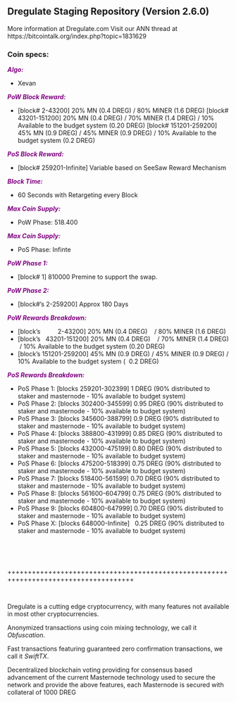 <h2><strong>Dregulate Staging Repository (Version 2.6.0)</strong></h2>
<p>More information at Dregulate.com Visit our ANN thread at https://bitcointalk.org/index.php?topic=1831629</p>
<h3><strong>Coin specs:</strong></h3>
<p><strong><span style="color: #800080;"><em>Algo:</em></span></strong></p>
<ul>
<li>Xevan</li>
</ul>
<p><strong><span style="color: #800080;"><em>PoW Block Reward:</em></span></strong></p>
<ul>
<li>[block# 2-43200] 20% MN (0.4 DREG) / 80% MINER (1.6 DREG) [block# 43201-151200] 20% MN (0.4 DREG) / 70% MINER (1.4 DREG) / 10% Available to the budget system (0.20 DREG) [block# 151201-259200] 45% MN (0.9 DREG) / 45% MINER (0.9 DREG) / 10% Available to the budget system (0.2 DREG)</li>
</ul>
<p><strong><span style="color: #800080;"><em>PoS Block Reward:</em></span></strong></p>
<ul>
<li>[block# 259201-Infinite] Variable based on SeeSaw Reward Mechanism</li>
</ul>
<p><strong><span style="color: #800080;"><em>Block Time:</em></span></strong></p>
<ul>
<li>60 Seconds with Retargeting every Block</li>
</ul>
<p><strong><span style="color: #800080;"><em>Max Coin Supply:</em></span></strong></p>
<ul>
<li>PoW Phase: 518.400</li>
</ul>
<p><strong><span style="color: #800080;"><em>Max Coin Supply:</em></span></strong></p>
<ul>
<li>PoS Phase: Infinte</li>
</ul>
<p><strong><span style="color: #800080;"><em>PoW Phase 1:</em></span></strong></p>
<ul>
<li>[block# 1] 810000 Premine to support the swap.</li>
</ul>
<p><strong><span style="color: #800080;"><em>PoW Phase 2:</em></span></strong></p>
<ul>
<li>[block#&rsquo;s 2-259200] Approx 180 Days</li>
</ul>
<p><strong><span style="color: #800080;"><em>PoW Rewards Breakdown:</em></span></strong></p>
<ul>
<li>[block&rsquo;s &nbsp; &nbsp; &nbsp; &nbsp; &nbsp;2-43200] 20% MN (0.4 DREG) &nbsp; &nbsp;/ 80% MINER (1.6 DREG)</li>
<li>[block&rsquo;s &nbsp; 43201-151200] 20% MN (0.4 DREG) &nbsp; &nbsp;/ 70% MINER (1.4 DREG) &nbsp;/ 10% Available to the budget system (0.20 DREG)</li>
<li>[block&rsquo;s 151201-259200] 45% MN (0.9 DREG) / 45% MINER (0.9 DREG) / 10% Available to the budget system ( &nbsp;0.2 DREG)</li>
</ul>
<p><strong><span style="color: #800080;"><em>PoS Rewards Breakdown:</em></span></strong></p>
<ul>
<li>PoS Phase 1: [blocks 259201-302399] 1 DREG (90% distributed to staker and masternode - 10% available to budget system)</li>
<li>PoS Phase 2: [blocks 302400-345599] 0.95 DREG (90% distributed to staker and masternode - 10% available to budget system)</li>
<li>PoS Phase 3: [blocks 345600-388799] 0.9 DREG (90% distributed to staker and masternode - 10% available to budget system)</li>
<li>PoS Phase 4: [blocks 388800-431999] 0.85 DREG (90% distributed to staker and masternode - 10% available to budget system)</li>
<li>PoS Phase 5: [blocks 432000-475199] 0.80 DREG (90% distributed to staker and masternode - 10% available to budget system)</li>
<li>PoS Phase 6: [blocks 475200-518399] 0.75 DREG (90% distributed to staker and masternode - 10% available to budget system)</li>
<li>PoS Phase 7: [blocks 518400-561599] 0.70 DREG (90% distributed to staker and masternode - 10% available to budget system)</li>
<li>PoS Phase 8: [blocks 561600-604799] 0.75 DREG (90% distributed to staker and masternode - 10% available to budget system)</li>
<li>PoS Phase 9: [blocks 604800-647999] 0.70 DREG (90% distributed to staker and masternode - 10% available to budget system)</li>
<li>PoS Phase X: [blocks 648000-Infinite] &nbsp; 0.25 DREG (90% distributed to staker and masternode - 10% available to budget system)</li>
</ul>
<br/>
<p>&nbsp;</p>
<p>+++++++++++++++++++++++++++++++++++++++++++++++++++++++++++++++++++++++++++++++++++++</p>
<p>&nbsp;</p>
<p>Dregulate is a cutting edge cryptocurrency, with many features not available in most other cryptocurrencies.</p>
<p>Anonymized transactions using coin mixing technology, we call it <em>Obfuscation</em>.</p>
<p>Fast transactions featuring guaranteed zero confirmation transactions, we call it <em>SwiftTX</em>.</p>
<p>Decentralized blockchain voting providing for consensus based advancement of the current Masternode technology used to secure the network and provide the above features, each Masternode is secured with collateral of 1000 DREG</p>
